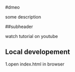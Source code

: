 #dmeo

some description

##subheader

watch tutorial on youtube




## Local developement

1.open index.html in browser



